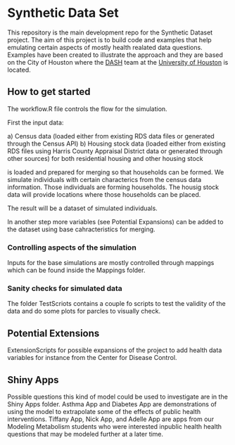 # Synthetic Data Set

This repository is the main development repo for the Synthetic Dataset project. The aim of this project is to build code and examples that help emulating certain aspects of mostly health realated data questions. Examples have been created to illustrate the approach and they are based on the City of Houston where the [DASH](http://dash.hnet.uh.edu/DASH/) team at the [University of Houston](http://www.uh.edu/) is located. 

## How to get started

The workflow.R file controls the flow for the simulation.

First the input data:

a) Census data (loaded either from existing RDS data files or generated through the Census API)
b) Housing stock data (loaded either from existing RDS files using Harris County Appraisal District data or generated through other sources) for both residential housing and other housing stock

is loaded and prepared for merging so that households can be formed. We simulate individuals with certain characterics from the census data information. Those individuals are forming households.
The housig stock data will provide locations where those households can be placed.

The result will be a dataset of simulated individuals.

In another step more variables (see Potential Expansions) can be added to the dataset using base cahracteristics for merging.

### Controlling aspects of the simulation

Inputs for the base simulations are mostly controlled through mappings which can be found inside the Mappings folder.

### Sanity checks for simulated data

The folder TestScriots contains a couple fo scripts to test the validity of the data and do some plots for parcles to visually check.

## Potential Extensions

ExtensionScripts for possible expansions of the project  to add health data variables for instance from the Center for Disease Control.




## Shiny Apps
Possible questions this kind of model could be used to investigate are in the Shiny Apps folder. Asthma App and Diabetes App are demonstrations of using the model to extrapolate some of the effects of public health interventions. Tiffany App, Nick App, and Adelle App are apps from our Modeling Metabolism students who were interested inpublic health health questions that may be modeled further at a later time.


